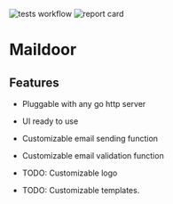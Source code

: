 ![tests workflow](https://github.com/wawandco/maildoor/actions/workflows/test.yml/badge.svg)
![report card](https://goreportcard.com/badge/github.com/wawandco/maildoor)

# Maildoor

## Features

- Pluggable with any go http server
- UI ready to use
- Customizable email sending function
- Customizable email validation function

- TODO: Customizable logo
- TODO: Customizable templates.
